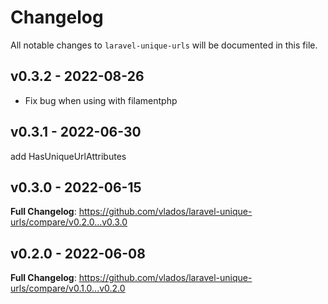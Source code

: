 # Changelog

All notable changes to `laravel-unique-urls` will be documented in this file.

## v0.3.2  - 2022-08-26

- Fix bug when using with filamentphp

## v0.3.1 - 2022-06-30

add HasUniqueUrlAttributes

## v0.3.0 - 2022-06-15

**Full Changelog**: https://github.com/vlados/laravel-unique-urls/compare/v0.2.0...v0.3.0

## v0.2.0 - 2022-06-08

**Full Changelog**: https://github.com/vlados/laravel-unique-urls/compare/v0.1.0...v0.2.0

